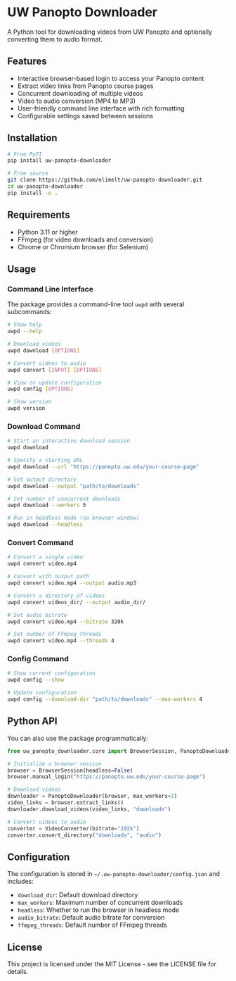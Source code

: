 # UW Panopto Downloader

A Python tool for downloading videos from UW Panopto and optionally converting them to audio format.

## Features

- Interactive browser-based login to access your Panopto content
- Extract video links from Panopto course pages
- Concurrent downloading of multiple videos
- Video to audio conversion (MP4 to MP3)
- User-friendly command line interface with rich formatting
- Configurable settings saved between sessions

## Installation

```bash
# From PyPI
pip install uw-panopto-downloader

# From source
git clone https://github.com/elimelt/uw-panopto-downloader.git
cd uw-panopto-downloader
pip install -e .
```

## Requirements

- Python 3.11 or higher
- FFmpeg (for video downloads and conversion)
- Chrome or Chromium browser (for Selenium)

## Usage

### Command Line Interface

The package provides a command-line tool `uwpd` with several subcommands:

```bash
# Show help
uwpd --help

# Download videos
uwpd download [OPTIONS]

# Convert videos to audio
uwpd convert [INPUT] [OPTIONS]

# View or update configuration
uwpd config [OPTIONS]

# Show version
uwpd version
```

### Download Command

```bash
# Start an interactive download session
uwpd download

# Specify a starting URL
uwpd download --url "https://panopto.uw.edu/your-course-page"

# Set output directory
uwpd download --output "path/to/downloads"

# Set number of concurrent downloads
uwpd download --workers 5

# Run in headless mode (no browser window)
uwpd download --headless
```

### Convert Command

```bash
# Convert a single video
uwpd convert video.mp4

# Convert with output path
uwpd convert video.mp4 --output audio.mp3

# Convert a directory of videos
uwpd convert videos_dir/ --output audio_dir/

# Set audio bitrate
uwpd convert video.mp4 --bitrate 320k

# Set number of FFmpeg threads
uwpd convert video.mp4 --threads 4
```

### Config Command

```bash
# Show current configuration
uwpd config --show

# Update configuration
uwpd config --download-dir "path/to/downloads" --max-workers 4
```

## Python API

You can also use the package programmatically:

```python
from uw_panopto_downloader.core import BrowserSession, PanoptoDownloader, VideoConverter

# Initialize a browser session
browser = BrowserSession(headless=False)
browser.manual_login("https://panopto.uw.edu/your-course-page")

# Download videos
downloader = PanoptoDownloader(browser, max_workers=3)
video_links = browser.extract_links()
downloader.download_videos(video_links, "downloads")

# Convert videos to audio
converter = VideoConverter(bitrate="192k")
converter.convert_directory("downloads", "audio")
```

## Configuration

The configuration is stored in `~/.uw-panopto-downloader/config.json` and includes:

- `download_dir`: Default download directory
- `max_workers`: Maximum number of concurrent downloads
- `headless`: Whether to run the browser in headless mode
- `audio_bitrate`: Default audio bitrate for conversion
- `ffmpeg_threads`: Default number of FFmpeg threads

## License

This project is licensed under the MIT License - see the LICENSE file for details.
